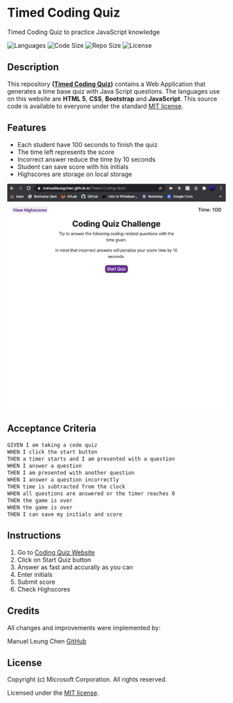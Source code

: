 # Timed Coding Quiz
Timed Coding Quiz to practice JavaScript knowledge

![Languages](https://img.shields.io/github/languages/top/manuelleungchen/Timed-Coding-Quiz) ![Code Size](https://img.shields.io/github/languages/code-size/manuelleungchen/Timed-Coding-Quiz) ![Repo Size](https://img.shields.io/github/repo-size/manuelleungchen/Timed-Coding-Quiz) ![License](https://img.shields.io/github/license/manuelleungchen/Timed-Coding-Quiz)

## Description
This repository **\([Timed Coding Quiz](https://github.com/manuelleungchen/Timed-Coding-Quiz)\)** contains a Web Application that generates a time base quiz with Java Script questions. The languages use on this website are **HTML 5**, **CSS**, **Bootstrap** and **JavaScript**. This source code is available to everyone under the standard [MIT license](https://github.com/manuelleungchen/Timed-Coding-Quiz/blob/main/LICENSE).

## Features
* Each student have 100 seconds to finish the quiz
* The time left represents the score
* Incorrect answer reduce the time by 10 seconds
* Student can save score with his initials
* Highscores are storage on local storage 

![Password Generator Web Application](./timed-coding-quiz.png)

## Acceptance Criteria
```
GIVEN I am taking a code quiz
WHEN I click the start button
THEN a timer starts and I am presented with a question
WHEN I answer a question
THEN I am presented with another question
WHEN I answer a question incorrectly
THEN time is subtracted from the clock
WHEN all questions are answered or the timer reaches 0
THEN the game is over
WHEN the game is over
THEN I can save my initials and score
```

## Instructions
1. Go to [Coding Quiz Website](https://manuelleungchen.github.io/Timed-Coding-Quiz/)
2. Click on Start Quiz button
3. Answer as fast and accurally as you can
4. Enter initials 
5. Submit score
6. Check Highscores

## Credits
All changes and improvements were implemented by:

Manuel Leung Chen [GitHub](https://github.com/manuelleungchen)

## License
Copyright \(c\) Microsoft Corporation. All rights reserved.

Licensed under the [MIT license](https://github.com/manuelleungchen/Timed-Coding-Quiz/blob/main/LICENSE).

